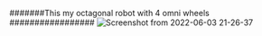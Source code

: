 
#######This my octagonal robot with 4 omni wheels #################
![Screenshot from 2022-06-03 21-26-37](https://user-images.githubusercontent.com/91972670/171935868-e70f41b7-db05-4599-954a-ca38ad32ded5.png)

